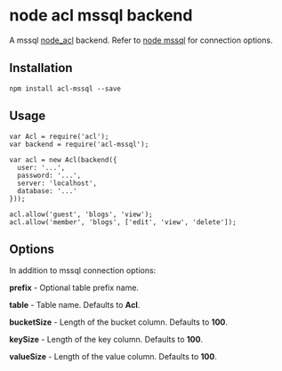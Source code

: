 node acl mssql backend
======================

A mssql [node_acl](https://github.com/OptimalBits/node_acl) backend. Refer to [node mssql](https://www.npmjs.com/package/mssql) for connection options.

Installation
------------

    npm install acl-mssql --save

Usage
-----

    var Acl = require('acl');
    var backend = require('acl-mssql');

    var acl = new Acl(backend({
      user: '...',
      password: '...',
      server: 'localhost',
      database: '...'
    }));

    acl.allow('guest', 'blogs', 'view');
    acl.allow('member', 'blogs', ['edit', 'view', 'delete']);

Options
-------

In addition to mssql connection options:

**prefix** - Optional table prefix name.

**table** - Table name. Defaults to **Acl**.

**bucketSize** - Length of the bucket column. Defaults to **100**.

**keySize** - Length of the key column. Defaults to **100**.

**valueSize** - Length of the value column. Defaults to **100**.
